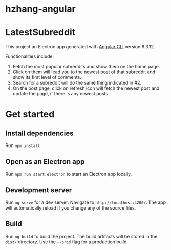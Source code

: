 # hzhang-angular

# LatestSubreddit

This project  an Electron app generated with [Angular CLI](https://github.com/angular/angular-cli) version 8.3.12.

Functionalities include: 
1. Fetch the most popular subreddits and show them on the home page. 
2. Click on them will lead you to the newest post of that subreddit and show its first level of comments.
3. Search for a subreddit will do the same thing indicated in #2.
4. On the post page, click on refresh icon will fetch the newest post and update the page, if there is any newest posts.

# Get started

## Install dependencies

Run `npm install`

## Open as an Electron app

Run `npm run start:electron` to start an Electron app locally. 

## Development server

Run `ng serve` for a dev server. Navigate to `http://localhost:4200/`. The app will automatically reload if you change any of the source files.

## Build

Run `ng build` to build the project. The build artifacts will be stored in the `dist/` directory. Use the `--prod` flag for a production build.

